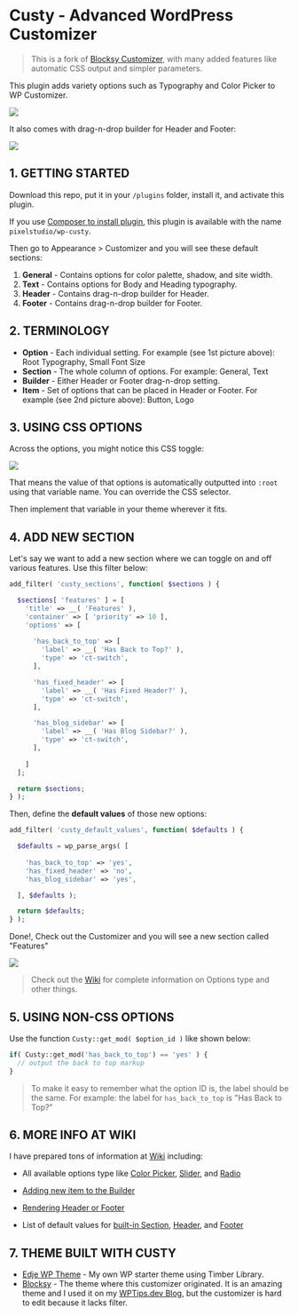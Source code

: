 # Custy - Advanced WordPress Customizer

> This is a fork of [Blocksy Customizer](https://creativethemes.com/blocksy/), with many added features like automatic CSS output and simpler parameters.

This plugin adds variety options such as Typography and Color Picker to WP Customizer.

![](https://raw.github.com/hrsetyono/cdn/master/blocksy/doc-section-preview.jpg)

It also comes with drag-n-drop builder for Header and Footer:

![](https://raw.github.com/hrsetyono/cdn/master/blocksy/doc-builder.jpg)

## 1. GETTING STARTED

Download this repo, put it in your `/plugins` folder, install it, and activate this plugin.

If you use [Composer to install plugin](https://wptips.dev/composer-to-manage-plugins/), this plugin is available with the name `pixelstudio/wp-custy`.

Then go to Appearance > Customizer and you will see these default sections:

1. **General** - Contains options for color palette, shadow, and site width.
1. **Text** - Contains options for Body and Heading typography.
1. **Header** - Contains drag-n-drop builder for Header.
1. **Footer** - Contains drag-n-drop builder for Footer.

## 2. TERMINOLOGY

- **Option** - Each individual setting. For example (see 1st picture above): Root Typography, Small Font Size
- **Section** - The whole column of options. For example: General, Text
- **Builder** - Either Header or Footer drag-n-drop setting.
- **Item** - Set of options that can be placed in Header or Footer. For example (see 2nd picture above): Button, Logo

## 3. USING CSS OPTIONS

Across the options, you might notice this CSS toggle:

![](https://raw.github.com/hrsetyono/cdn/master/blocksy/doc-css-var.jpg)

That means the value of that options is automatically outputted into `:root` using that variable name. You can override the CSS selector.

Then implement that variable in your theme wherever it fits.

## 4. ADD NEW SECTION

Let's say we want to add a new section where we can toggle on and off various features. Use this filter below:

```php
add_filter( 'custy_sections', function( $sections ) {

  $sections[ 'features' ] = [
    'title' => __( 'Features' ),
    'container' => [ 'priority' => 10 ],
    'options' => [
      
      'has_back_to_top' => [
        'label' => __( 'Has Back to Top?' ),
        'type' => 'ct-switch',
      ],

      'has_fixed_header' => [
        'label' => __( 'Has Fixed Header?' ),
        'type' => 'ct-switch',
      ],

      'has_blog_sidebar' => [
        'label' => __( 'Has Blog Sidebar?' ),
        'type' => 'ct-switch',
      ],
    
    ]
  ];

  return $sections;
} );
```

Then, define the **default values** of those new options:

```php
add_filter( 'custy_default_values', function( $defaults ) {

  $defaults = wp_parse_args( [
    
    'has_back_to_top' => 'yes',
    'has_fixed_header' => 'no',
    'has_blog_sidebar' => 'yes',

  ], $defaults );

  return $defaults;
} );
```

Done!, Check out the Customizer and you will see a new section called "Features"

![](https://raw.github.com/hrsetyono/cdn/master/blocksy/custom-section.jpg)

> Check out the [Wiki](https://github.com/hrsetyono/wp-custy/wiki/) for complete information on Options type and other things.

## 5. USING NON-CSS OPTIONS

Use the function `Custy::get_mod( $option_id )` like shown below:

```php
if( Custy::get_mod('has_back_to_top') == 'yes' ) {
  // output the back to top markup
}
```

> To make it easy to remember what the option ID is, the label should be the same. For example: the label for `has_back_to_top` is "Has Back to Top?"

## 6. MORE INFO AT WIKI

I have prepared tons of information at [Wiki](https://github.com/hrsetyono/wp-custy/wiki) including:

- All available options type like [Color Picker](https://github.com/hrsetyono/wp-custy/wiki/Type-%E2%80%93-Color-Picker), [Slider](https://github.com/hrsetyono/wp-custy/wiki/Type-%E2%80%93-Slider), and [Radio](https://github.com/hrsetyono/wp-custy/wiki/Type-%E2%80%93-Radio)

- [Adding new item to the Builder](https://github.com/hrsetyono/wp-custy/wiki/Builder-%E2%80%93-Add-New-Item)

- [Rendering Header or Footer](https://github.com/hrsetyono/wp-custy/wiki/Builder-%E2%80%93-Rendering)

- List of default values for [built-in Section](https://github.com/hrsetyono/wp-custy/wiki/Default-Value), [Header](https://github.com/hrsetyono/wp-custy/wiki/Default-Value-%E2%80%93-Header), and [Footer](https://github.com/hrsetyono/wp-custy/wiki/Default-Value-%E2%80%93-Footer)

## 7. THEME BUILT WITH CUSTY

- [Edje WP Theme](https://github.com/hrsetyono/edje-wp-theme) - My own WP starter theme using Timber Library.
- [Blocksy](https://creativethemes.com/blocksy/) - The theme where this customizer originated. It is an amazing theme and I used it on my [WPTips.dev Blog](http://wptips.dev/), but the customizer is hard to edit because it lacks filter.
